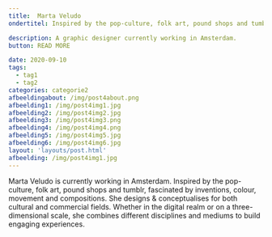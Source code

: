 ```yaml
---
title:  Marta Veludo
ondertitel: Inspired by the pop-culture, folk art, pound shops and tumblr

description: A graphic designer currently working in Amsterdam.
button: READ MORE

date: 2020-09-10
tags:
  - tag1
  - tag2
categories: categorie2
afbeeldingabout: /img/post4about.png
afbeelding1: /img/post4img1.jpg
afbeelding2: /img/post4img2.jpg
afbeelding3: /img/post4img3.png
afbeelding4: /img/post4img4.png
afbeelding5: /img/post4img5.jpg
afbeelding6: /img/post4img6.jpg
layout: 'layouts/post.html'
afbeelding: /img/post4img1.jpg
---
```


Marta Veludo is currently working in Amsterdam. Inspired by the pop-culture, folk art, pound shops and tumblr, fascinated by inventions, colour, movement and compositions. She designs & conceptualises for both cultural and commercial fields. Whether in the digital realm or on a three-dimensional scale, she combines different disciplines and mediums to build engaging experiences.
